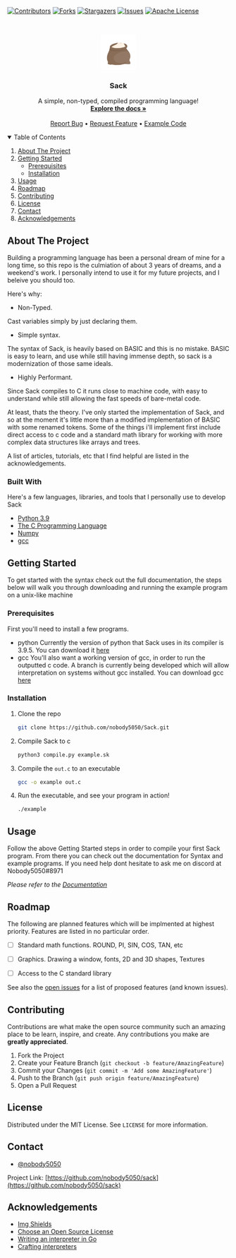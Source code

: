 [![Contributors][contributors-shield]][contributors-url]
[![Forks][forks-shield]][forks-url]
[![Stargazers][stars-shield]][stars-url]
[![Issues][issues-shield]][issues-url]
[![Apache License][license-shield]][license-url]



<!-- PROJECT LOGO -->
<br />
<p align="center">
  <a href="https://github.com/nobody5050/sack">
    <img src="Logo.png" alt="Logo" width="80" height="80">
  </a>

  <h3 align="center">Sack</h3>

  <p align="center">
    A simple, non-typed, compiled programming language!
    <br />
    <a href="https://github.com/nobody5050/sack/documentation/documentation.md"><strong>Explore the docs »</strong></a>
    <br />
    <br />
    <a href="https://github.com/nobody5050/sack/issues">Report Bug</a>
    •
    <a href="https://github.com/nobody5050/sack/issues">Request Feature</a>
    •
    <a href="https://github.com/nobody5050/sack/blob/master/fibonacci.sk">Example Code</a>
  </p>
</p>



<!-- TABLE OF CONTENTS -->
<details open="open">
  <summary>Table of Contents</summary>
  <ol>
    <li>
      <a href="#about-the-project">About The Project</a>      
    </ul>
    </li>
    <li>
      <a href="#getting-started">Getting Started</a>
      <ul>
        <li><a href="#prerequisites">Prerequisites</a></li>
        <li><a href="#installation">Installation</a></li>
      </ul>
    </li>
    <li><a href="#usage">Usage</a></li>
    <li><a href="#roadmap">Roadmap</a></li>
    <li><a href="#contributing">Contributing</a></li>
    <li><a href="#license">License</a></li>
    <li><a href="#contact">Contact</a></li>
    <li><a href="#acknowledgements">Acknowledgements</a></li>
  </ol>
</details>



<!-- ABOUT THE PROJECT -->
## About The Project

Building a programming language has been a personal dream of mine for a long time, so this repo is the culmiation of about 3 years of dreams, and a weekend's work. I personally intend to use it for my future projects, and I beleive you should too.

Here's why:
* Non-Typed. 

Cast variables simply by just declaring them.
* Simple syntax.

The syntax of Sack, is heavily based on BASIC and this is no mistake. BASIC is easy to learn, and use while still having immense depth, so sack is a modernization of those same ideals.
* Highly Performant.

Since Sack compiles to C it runs close to machine code, with easy to understand while still allowing the fast speeds of bare-metal code.

At least, thats the theory. I've only started the implementation of Sack, and so at the moment it's little more than a modified implementation of BASIC with some renamed tokens. Some of the things i'll implement first include direct access to c code and a standard math library for working with more complex data structures like arrays and trees.

A list of articles, tutorials, etc that I find helpful are listed in the acknowledgements.

### Built With

Here's a few languages, libraries, and tools that I personally use to develop Sack
* [Python 3.9](https://www.python.org)
* [The C Programming Language](https://www.iso.org/standard/74528.html)
* [Numpy](https://numpy.org)
* [gcc](https://gcc.gnu.org)



<!-- GETTING STARTED -->
## Getting Started

To get started with the syntax check out the full documentation, the steps below will walk you through downloading and running the example program on a unix-like machine

### Prerequisites

First you'll need to install a few programs.
* python
  Currently the version of python that Sack uses in its compiler is 3.9.5. You can download it [here](https://www.python.org/downloads/release/python-395/)
* gcc
  You'll also want a working version of gcc, in order to run the outputted c code. 
  A branch is currently being developed which will allow interpretation on systems without gcc installed.
  You can download gcc [here](https://gcc.gnu.org)

### Installation

1. Clone the repo
   ```sh
   git clone https://github.com/nobody5050/Sack.git
   ```
2. Compile Sack to c
   ```sh
   python3 compile.py example.sk
   ```
3. Compile the `out.c` to an executable
   ```sh
   gcc -o example out.c
   ```
4. Run the executable, and see your program in action!
   ```sh
   ./example
   ```


<!-- USAGE EXAMPLES -->
## Usage

Follow the above Getting Started steps in order to compile your first Sack program. From there you can check out the documentation for Syntax and example programs. If you need help dont hesitate to ask me on discord at Nobody5050#8971

_Please refer to the [Documentation](https://github.com/nobody5050/sack/documentation/documentation.md)_



<!-- ROADMAP -->
## Roadmap

The following are planned features which will be implmented at highest priority. Features are listed in no particular order.

- [ ] Standard math functions. ROUND, PI, SIN, COS, TAN, etc
- [ ] Graphics. Drawing a window, fonts, 2D and 3D shapes, Textures
- [ ] Access to the C standard library


See also the [open issues](https://github.com/othneildrew/Best-README-Template/issues) for a list of proposed features (and known issues).



<!-- CONTRIBUTING -->
## Contributing

Contributions are what make the open source community such an amazing place to be learn, inspire, and create. Any contributions you make are **greatly appreciated**.

1. Fork the Project
2. Create your Feature Branch (`git checkout -b feature/AmazingFeature`)
3. Commit your Changes (`git commit -m 'Add some AmazingFeature'`)
4. Push to the Branch (`git push origin feature/AmazingFeature`)
5. Open a Pull Request



<!-- LICENSE -->
## License

Distributed under the MIT License. See `LICENSE` for more information.



<!-- CONTACT -->
## Contact

- [@nobody5050](https://twitter.com/nobody5050)

Project Link: [https://github.com/nobody5050/sack](https://github.com/nobody5050/sack)



<!-- ACKNOWLEDGEMENTS -->
## Acknowledgements
* [Img Shields](https://shields.io)
* [Choose an Open Source License](https://choosealicense.com)
* [Writing an interpreter in Go](https://www.amazon.com/Writing-Interpreter-Go-Thorsten-Ball/dp/3982016118/)
* [Crafting interpreters](https://craftinginterpreters.com/contents.html)





<!-- MARKDOWN LINKS & IMAGES -->
<!-- https://www.markdownguide.org/basic-syntax/#reference-style-links -->
[contributors-shield]: https://img.shields.io/github/contributors/nobody5050/sack.svg?style=for-the-badge
[contributors-url]: https://github.com/nobody5050/sack/graphs/contributors
[forks-shield]: https://img.shields.io/github/forks/nobody5050/sack.svg?style=for-the-badge
[forks-url]: https://github.com/nobody5050/sack/network/members
[stars-shield]: https://img.shields.io/github/stars/nobody5050/sack.svg?style=for-the-badge
[stars-url]: https://github.com/nobody5050/sack/stargazers
[issues-shield]: https://img.shields.io/github/issues/nobody5050/sack.svg?style=for-the-badge
[issues-url]: https://github.com/nobody5050/sack/issues
[license-shield]: https://img.shields.io/github/license/nobody5050/sack.svg?style=for-the-badge
[license-url]: https://github.com/nobody5050/sack/blob/master/LICENSE
[product-screenshot]: images/screenshot.png

